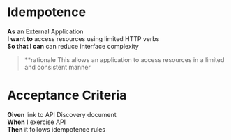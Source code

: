 Idempotence
===========

**As**	an External Application<br/>
**I want to**	access resources using limited HTTP verbs<br/>
**So that I can** can reduce interface complexity<br/>
		
> **rationale This allows an application to access resources in a limited and consistent manner

Acceptance Criteria
===================

**Given**	link to API Discovery document<br/>
**When**	I exercise API<br/>
**Then**  	it follows idempotence rules<br/>